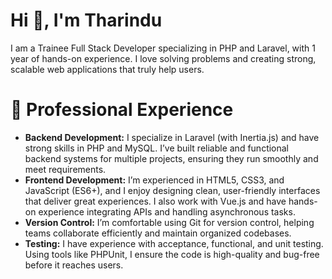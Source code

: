 <h1 align="left">Hi 👋, I'm Tharindu</h1>

<p align="left">I am a Trainee Full Stack Developer specializing in PHP and Laravel, with 1 year of hands-on experience. I love solving problems and creating strong, scalable web applications that truly help users.</p>

<h1 align="left">💼 Professional Experience</h1>
<ul>
  <li>
    <b>Backend Development:</b> 
    I specialize in Laravel (with Inertia.js) and have strong skills in PHP and MySQL. I’ve built reliable and functional backend systems for multiple projects, ensuring they run smoothly and meet requirements.   
  </li>
  <li>
    <b>Frontend Development:</b> 
     I’m experienced in HTML5, CSS3, and JavaScript (ES6+), and I enjoy designing clean, user-friendly interfaces that deliver great experiences. I also work with Vue.js and have hands-on experience integrating APIs and handling asynchronous tasks. 
  </li>
  <li>
    <b>Version Control:</b> 
     I’m comfortable using Git for version control, helping teams collaborate efficiently and maintain organized codebases.
  </li>
  <li>
    <b>Testing:</b> 
     I have experience with acceptance, functional, and unit testing. Using tools like PHPUnit, I ensure the code is high-quality and bug-free before it reaches users.
  </li>
</ul>
 

 
